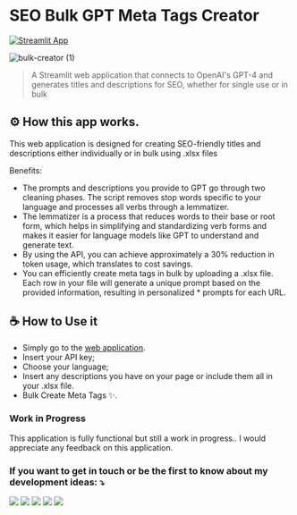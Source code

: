 # SEO Bulk GPT Meta Tags Creator

[![Streamlit App](https://static.streamlit.io/badges/streamlit_badge_black_white.svg)](https://seo-meta-tag-bulk-creator.streamlit.app/)

![bulk-creator (1)](https://github.com/ViniciusStanula/seo-bulk-gpt-meta-tags-greator/assets/48488978/830d072d-2c68-4691-8e0c-9b646982aaf8)
> A Streamlit web application that connects to OpenAI's GPT-4 and generates titles and descriptions for SEO, whether for single use or in bulk

## ⚙️ How this app works.

This web application is designed for creating SEO-friendly titles and descriptions either individually or in bulk using .xlsx files

Benefits:

* The prompts and descriptions you provide to GPT go through two cleaning phases. The script removes stop words specific to your language and processes all verbs through a lemmatizer.
* The lemmatizer is a process that reduces words to their base or root form, which helps in simplifying and standardizing verb forms and makes it easier for language models like GPT to understand and generate text.
* By using the API, you can achieve approximately a 30% reduction in token usage, which translates to cost savings.
* You can efficiently create meta tags in bulk by uploading a .xlsx file. Each row in your file will generate a unique prompt based on the provided information, resulting in personalized * prompts for each URL.

## ☕ How to Use it

* Simply go to the [web application](https://seo-meta-tag-bulk-creator.streamlit.app/).
* Insert your API key;
* Choose your language;
* Insert any descriptions you have on your page or include them all in your .xlsx file.
* Bulk Create Meta Tags ✨.

### Work in Progress

This application is fully functional but still a work in progress.. I would appreciate any feedback on this application.

### If you want to get in touch or be the first to know about my development ideas: ⤵️

<p align="left">
  <a href="https://viniciusstanula.com/en/" target="_blank" alt="Gmail">
  <img src="https://img.shields.io/badge/Website-006E93?style=flat-square&logo=wordpress&logoColor=white&link=LINK-DO-SEU-GMAIL" /></a>
  
  <a href="mailto:vinicius.stanula.seo@gmail.com" target="_blank" alt="Gmail">
  <img src="https://img.shields.io/badge/-Gmail-FF0000?style=flat-square&labelColor=FF0000&logo=gmail&logoColor=white&link=LINK-DO-SEU-GMAIL" /></a>

  <a href="https://www.linkedin.com/in/vinicius-stanula/" target="_blank" alt="LinkedIn">
  <img src="https://img.shields.io/badge/-Linkedin-0e76a8?style=flat-square&logo=Linkedin&logoColor=white&link=LINK-DO-SEU-LINKEDIN" /></a>

  <a href="https://www.instagram.com/viniciusstanula/" target="_blank" alt="Instagram">
  <img src="https://img.shields.io/badge/-Instagram-DF0174?style=flat-square&labelColor=DF0174&logo=instagram&logoColor=white&link=LINK-DO-SEU-INSTAGRAM"/></a>

  <a href="https://www.buymeacoffee.com/viniciusstanula" target="_blank" alt="Buy Me a Coffee">
    <img src="https://img.shields.io/badge/-Buy%20Me%20a%20Coffee-FF813F?style=flat-square&labelColor=FF813F&logo=buy-me-a-coffee&logoColor=white" />
  </a>
  
</p>
